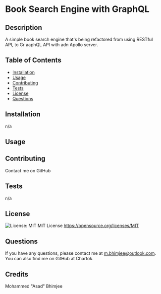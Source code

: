 # Book Search Engine with GraphQL

## Description

A simple book search engine that's being refactored from using RESTful API, to Gr aaphQL API with adn Apollo server.

## Table of Contents

- [Installation](#installation)
- [Usage](#usage)
- [Contributing](#contributing)
- [Tests](#tests)
- [License](#license)
- [Questions](#questions)

## Installation

n/a

## Usage

## Contributing

Contact me on GitHub

## Tests

n/a

## License

![License: MIT](https://img.shields.io/badge/License-MIT-yellow.svg)
MIT License
<https://opensource.org/licenses/MIT>

## Questions

If you have any questions, please contact me at <m.bhimjee@outlook.com>.
You can also find me on GitHub at Chartok.

## Credits

Mohammed "Asad" Bhimjee
